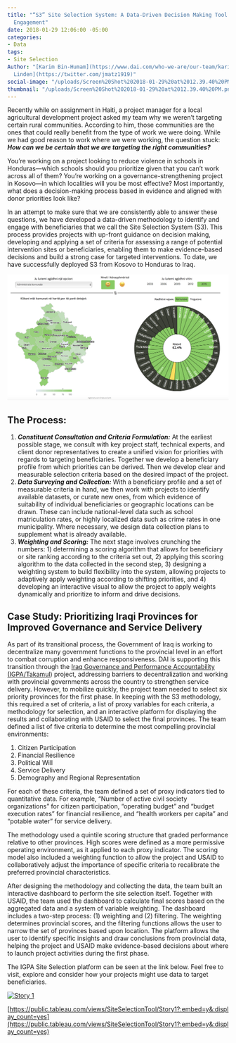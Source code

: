 ```yaml
---
title: "“S3” Site Selection System: A Data-Driven Decision Making Tool for Effective
  Engagement"
date: 2018-01-29 12:06:00 -05:00
categories:
- Data
tags:
- Site Selection
Author: "[Karim Bin-Humam](https://www.dai.com/who-we-are/our-team/karim-bin-humam),[Josh
  Linden](https://twitter.com/jmatz1919)"
social-image: "/uploads/Screen%20Shot%202018-01-29%20at%2012.39.40%20PM.png"
thumbnail: "/uploads/Screen%20Shot%202018-01-29%20at%2012.39.40%20PM.png"
---
```


Recently while on assignment in Haiti, a project manager for a local agricultural development project asked my team why we weren’t targeting certain rural communities. According to him, those communities are the ones that could really benefit from the type of work we were doing. While we had good reason to work where we were working, the question stuck: ***How can we be certain that we are targeting the right communities?***

<!--more-->

You’re working on a project looking to reduce violence in schools in Honduras—which schools should you prioritize given that you can’t work across all of them? You’re working on a governance-strengthening project in Kosovo—in which localities will you be most effective? Most importantly, what does a decision-making process based in evidence and aligned with donor priorities look like?

In an attempt to make sure that we are consistently able to answer these questions, we have developed a data-driven methodology to identify and engage with beneficiaries that we call the Site Selection System (S3). This process provides projects with up-front guidance on decision making, developing and applying a set of criteria for assessing a range of potential intervention sites or beneficiaries, enabling them to make evidence-based decisions and build a strong case for targeted interventions. To date, we have successfully deployed S3 from Kosovo to Honduras to Iraq.

![Screen Shot 2018-01-29 at 12.39.40 PM-28850b.png](/uploads/Screen%20Shot%202018-01-29%20at%2012.39.40%20PM-28850b.png)

## The Process:

1. ***Constituent Consultation and Criteria Formulation:*** At the earliest possible stage, we consult with key project staff, technical experts, and client donor representatives to create a unified vision for priorities with regards to targeting beneficiaries. Together we develop a beneficiary profile from which priorities can be derived. Then we develop clear and measurable selection criteria based on the desired impact of the project.
2. ***Data Surveying and Collection:*** With a beneficiary profile and a set of measurable criteria in hand, we then work with projects to identify available datasets, or curate new ones, from which evidence of suitability of individual beneficiaries or geographic locations can be drawn. These can include national-level data such as school matriculation rates, or highly localized data such as crime rates in one municipality. Where necessary, we design data collection plans to supplement what is already available.
3. ***Weighting and Scoring:*** The next stage involves crunching the numbers: 1) determining a scoring algorithm that allows for beneficiary or site ranking according to the criteria set out, 2) applying this scoring algorithm to the data collected in the second step, 3) designing a weighting system to build flexibility into the system, allowing projects to adaptively apply weighting according to shifting priorities, and 4) developing an interactive visual to allow the project to apply weights dynamically and prioritize to inform and drive decisions.

## Case Study: Prioritizing Iraqi Provinces for Improved Governance and Service Delivery

As part of its transitional process, the Government of Iraq is working to decentralize many government functions to the provincial level in an effort to combat corruption and enhance responsiveness. DAI is supporting this transition through the [Iraq Governance and Performance Accountability (IGPA/Takamul](https://www.dai.com/our-work/projects/iraq-governance-and-performance-accountability-project)) project, addressing barriers to decentralization and working with provincial governments across the country to strengthen service delivery. However, to mobilize quickly, the project team needed to select six priority provinces for the first phase. In keeping with the S3 methodology, this required a set of criteria, a list of proxy variables for each criteria, a methodology for selection, and an interactive platform for displaying the results and collaborating with USAID to select the final provinces. The team defined a list of five criteria to determine the most compelling provincial environments:

1. Citizen Participation
2. Financial Resilience
3. Political Will
4. Service Delivery
5. Demography and Regional Representation

For each of these criteria, the team defined a set of proxy indicators tied to quantitative data. For example, “Number of active civil society organizations” for citizen participation, “operating budget” and “budget execution rates” for financial resilience, and “health workers per capita” and “potable water” for service delivery.

The methodology used a quintile scoring structure that graded performance relative to other provinces. High scores were defined as a more permissive operating environment, as it applied to each proxy indicator. The scoring model also included a weighting function to allow the project and USAID to collaboratively adjust the importance of specific criteria to recalibrate the preferred provincial characteristics.

After designing the methodology and collecting the data, the team built an interactive dashboard to perform the site selection itself. Together with USAID, the team used the dashboard to calculate final scores based on the aggregated data and a system of variable weighting. The dashboard includes a two-step process: (1) weighting and (2) filtering. The weighting determines provincial scores, and the filtering functions allows the user to narrow the set of provinces based upon location. The platform allows the user to identify specific insights and draw conclusions from provincial data, helping the project and USAID make evidence-based decisions about where to launch project activities during the first phase.

The IGPA Site Selection platform can be seen at the link below. Feel free to visit, explore and consider how your projects might use data to target beneficiaries.

<div class='tableauPlaceholder' id='viz1517516954614' style='position: relative'>
  <noscript><a href='#'><img alt='Story 1 ' src='https:&#47;&#47;public.tableau.com&#47;static&#47;images&#47;Si&#47;SiteSelectionTool&#47;Story1&#47;1_rss.png' style='border: none' /></a></noscript><object class='tableauViz'  style='display:none;'><param name='host_url' value='https%3A%2F%2Fpublic.tableau.com%2F' /> <param name='embed_code_version' value='3' /> <param name='site_root' value='' /><param name='name' value='SiteSelectionTool&#47;Story1' /><param name='tabs' value='no' /><param name='toolbar' value='yes' /><param name='static_image' value='https:&#47;&#47;public.tableau.com&#47;static&#47;images&#47;Si&#47;SiteSelectionTool&#47;Story1&#47;1.png' /> <param name='animate_transition' value='yes' /><param name='display_static_image' value='yes' /><param name='display_spinner' value='yes' /><param name='display_overlay' value='yes' /><param name='display_count' value='yes' /></object>
</div>
<script type='text/javascript'>                    
  var divElement = document.getElementById('viz1517516954614');                    
  var vizElement = divElement.getElementsByTagName('object')[0];                    
  vizElement.style.width='1400px';vizElement.style.height='1647px';                    
  var scriptElement = document.createElement('script');                    
  scriptElement.src = 'https://public.tableau.com/javascripts/api/viz_v1.js'
  vizElement.parentNode.insertBefore(scriptElement, vizElement);                
</script>

[https://public.tableau.com/views/SiteSelectionTool/Story1?:embed=y&:display_count=yes](https://public.tableau.com/views/SiteSelectionTool/Story1?:embed=y&:display_count=yes) 
